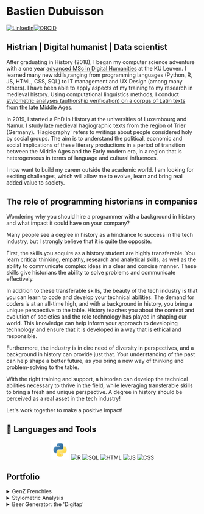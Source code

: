 # Bastien Dubuisson
[![LinkedIn](https://img.shields.io/badge/-LinkedIn-black.svg?style=flat-square&logo=linkedin&colorB=0077b5)](https://www.linkedin.com/in/bastien-dubuisson-805054151/)[![ORCID](https://img.shields.io/badge/-ORCID-red.svg?style=flat-square&logo=orcid&colorB=161616)](https://orcid.org/0000-0001-9703-1521)

## Histrian | Digital humanist | Data scientist

After graduating in History (2018), I began my computer science adventure with a one year [advanced MSc in Digital Humanities](https://set.kuleuven.be/onderwijs/mdh) at the KU Leuven. I learned many new skills,ranging from programming languages (Python, R, JS, HTML, CSS, SQL) to IT management and UX Design (among many others).
I have been able to apply aspects of my training to my research in medieval history. Using computational linguistics methods, I conduct [stylometric analyses (authorship verification) on a corpus of Latin texts from the late Middle Ages](https://doi.org/10.4000/cem.19285).

In 2019, I started a PhD in History at the universities of Luxembourg and Namur. I study late medieval hagiographic texts from the region of Trier (Germany). 'Hagiography' refers to writings about people considered holy by social groups. The aim is to understand the political, economic and social implications of these literary productions in a period of transition between the Middle Ages and the Early modern era, in a region that is heterogeneous in terms of language and cultural influences.

I now want to build my career outside the academic world. I am looking for exciting challenges, which will allow me to evolve, learn and bring real added value to society.

## The role of programming historians in companies

Wondering why you should hire a programmer with a background in history and what impact it could have on your company?

Many people see a degree in history as a hindrance to success in the tech industry, but I strongly believe that it is quite the opposite.

First, the skills you acquire as a history student are highly transferable. You learn critical thinking, empathy, research and analytical skills, as well as the ability to communicate complex ideas in a clear and concise manner. These skills give historians the ability to solve problems and communicate effectively.

In addition to these transferable skills, the beauty of the tech industry is that you can learn to code and develop your technical abilities. The demand for coders is at an all-time high, and with a background in history, you bring a unique perspective to the table. History teaches you about the context and evolution of societies and the role technology has played in shaping our world. This knowledge can help inform your approach to developing technology and ensure that it is developed in a way that is ethical and responsible.

Furthermore, the industry is in dire need of diversity in perspectives, and a background in history can provide just that. Your understanding of the past can help shape a better future, as you bring a new way of thinking and problem-solving to the table.

With the right training and support, a historian can develop the technical abilities necessary to thrive in the field, while leveraging transferable skills to bring a fresh and unique perspective. A degree in history should be perceived as a real asset in the tech industry!

Let's work together to make a positive impact!

## 🔨 Languages and Tools

<p align="center">
  <img src="https://raw.githubusercontent.com/github/explore/80688e429a7d4ef2fca1e82350fe8e3517d3494d/topics/python/python.png" width="50" height="50" alt="Python">
  <img src="https://www.r-project.org/Rlogo.png" width="60" height="50" alt="R">
  <img src="https://upload.wikimedia.org/wikipedia/commons/8/87/Sql_data_base_with_logo.png" width="90" height="50" alt="SQL">
  <img src="https://upload.wikimedia.org/wikipedia/commons/thumb/6/61/HTML5_logo_and_wordmark.svg/640px-HTML5_logo_and_wordmark.svg.png" width="50" height="50" alt="HTML">
  <img src="https://logos-marques.com/wp-content/uploads/2021/03/JavaScript-Logo.png" width="90" height="50" alt="JS">
  <img src="https://upload.wikimedia.org/wikipedia/commons/thumb/d/d5/CSS3_logo_and_wordmark.svg/1452px-CSS3_logo_and_wordmark.svg.png" width="40" height="50" alt="CSS">
</p>

## Portfolio

<details>
  <summary>GenZ Frenchies</summary>

- **Title:** GenZ Frenchies - A Bumble application project
- **Description:** .
- **Technologies Used:** Python, Pandas
- Gen Z is a top music consumer. This musical culture is shared by the different spheres of the western 'Francophonie' (Brussels and Wallonie in Belgium, Luxembourg, Franche, Suisse romanche).
  
  First, I gathered the lyrics of the top 2022 love songs in French.
  
  Conclusion: Text data and NLP tools allow for cutting edge insight in French diversity. 

</details>

<details>
  <summary>Stylometric Analysis</summary>

- **Title:** Stylometric Analysis of a 16th Cent. Hagiographic Corpus
- **Description:** Johannes Scheckmann of Trier. 
- **Technologies Used:** R, machine learning

</details>

<details>
  <summary>Beer Generator: the 'Digitap'</summary>

- **Title:** Beer Generator - Digitap - a [Web Information Systems](https://onderwijsaanbod.kuleuven.be/syllabi/e/G0Y11AE.htm#activetab=doelstellingen_idp33152) project
- **Description:** This project was co-created with [Maïté van Vyve](https://www.linkedin.com/in/maïté-van-vyve/).
- **Technologies Used:** HTML, CSS, JS

</details>

